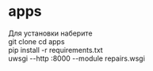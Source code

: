 # apps
Для установки наберитe  
git clone
cd apps  
pip install -r requirements.txt  
uwsgi --http :8000 --module repairs.wsgi  
